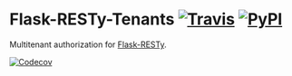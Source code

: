 # Flask-RESTy-Tenants [![Travis][build-badge]][build] [![PyPI][pypi-badge]][pypi]

Multitenant authorization for [Flask-RESTy](https://flask-resty.readthedocs.io/).

[![Codecov][codecov-badge]][codecov]

[build-badge]: https://img.shields.io/travis/4Catalyzer/flask-resty-tenants/master.svg
[build]: https://travis-ci.org/4Catalyzer/flask-resty-tenants

[pypi-badge]: https://img.shields.io/pypi/v/Flask-RESTy-Tenants.svg
[pypi]: https://pypi.python.org/pypi/Flask-RESTy-Tenants

[codecov-badge]: https://img.shields.io/codecov/c/github/4Catalyzer/flask-resty-tenants/master.svg
[codecov]: https://codecov.io/gh/4Catalyzer/flask-resty-tenants
